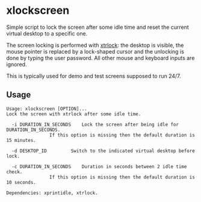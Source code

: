 # xlockscreen

Simple script to lock the screen after some idle time and reset the current virtual desktop to a specific one.  

The screen locking is performed with [xtrlock](https://salsa.debian.org/debian/xtrlock): the desktop is visible, the mouse pointer is replaced by a lock-shaped cursor and the unlocking is done by typing the user password. All other mouse and keyboard inputs are ignored.

This is typically used for demo and test screens supposed to run 24/7.  

## Usage

~~~
Usage: xlockscreen [OPTION]...
Lock the screen with xtrlock after some idle time.

  -i DURATION_IN_SECONDS	Lock the screen after being idle for DURATION_IN_SECONDS.
				If this option is missing then the default duration is 15 minutes.

  -d DESKTOP_ID			Switch to the indicated virtual desktop before lock.

  -c DURATION_IN_SECONDS	Duration in seconds between 2 idle time check.
				If this option is missing then the default duration is 10 seconds.

Dependencies: xprintidle, xtrlock.
~~~
